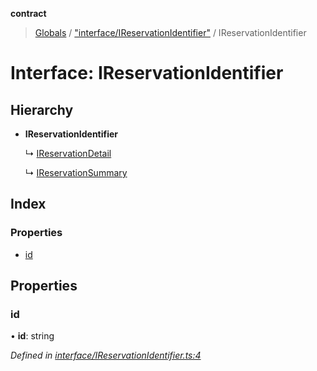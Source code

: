 **contract**

> [Globals](../README.md) / ["interface/IReservationIdentifier"](../modules/_interface_ireservationidentifier_.md) / IReservationIdentifier

# Interface: IReservationIdentifier

## Hierarchy

* **IReservationIdentifier**

  ↳ [IReservationDetail](_interface_dto_ireservationdetail_.ireservationdetail.md)

  ↳ [IReservationSummary](_interface_dto_ireservationsummary_.ireservationsummary.md)

## Index

### Properties

* [id](_interface_ireservationidentifier_.ireservationidentifier.md#id)

## Properties

### id

•  **id**: string

*Defined in [interface/IReservationIdentifier.ts:4](https://github.com/TEAM-B-SOFT2020/LSDContract/blob/fd28498/interface/IReservationIdentifier.ts#L4)*
